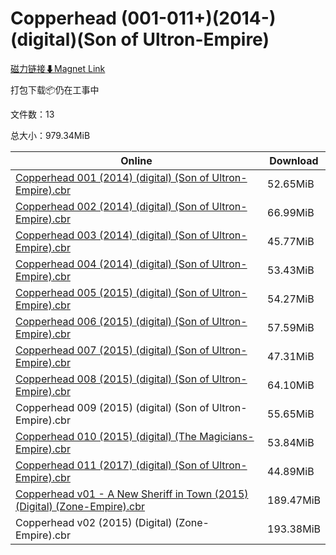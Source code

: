 # Copperhead (001-011+)(2014-)(digital)(Son of Ultron-Empire)

[磁力链接⬇Magnet Link](magnet:?xt=urn:btih:272691987b43d16d874bbe4d1c2123b98db5e07a&dn=Copperhead%20%28001-011%2B%29%282014-%29%28digital%29%28Son%20of%20Ultron-Empire%29)

打包下载📦仍在工事中

文件数：13

总大小：979.34MiB

Online | Download
--- | ---
[Copperhead 001 (2014) (digital) (Son of Ultron-Empire).cbr](https://github.com/alicewish/markdown/blob/master/comic/Copperhead-001-2014-digital-Son-of-Ultron-Empire-cbr.md) | 52.65MiB
[Copperhead 002 (2014) (digital) (Son of Ultron-Empire).cbr](https://github.com/alicewish/markdown/blob/master/comic/Copperhead-002-2014-digital-Son-of-Ultron-Empire-cbr.md) | 66.99MiB
[Copperhead 003 (2014) (digital) (Son of Ultron-Empire).cbr](https://github.com/alicewish/markdown/blob/master/comic/Copperhead-003-2014-digital-Son-of-Ultron-Empire-cbr.md) | 45.77MiB
[Copperhead 004 (2014) (digital) (Son of Ultron-Empire).cbr](https://github.com/alicewish/markdown/blob/master/comic/Copperhead-004-2014-digital-Son-of-Ultron-Empire-cbr.md) | 53.43MiB
[Copperhead 005 (2015) (digital) (Son of Ultron-Empire).cbr](https://github.com/alicewish/markdown/blob/master/comic/Copperhead-005-2015-digital-Son-of-Ultron-Empire-cbr.md) | 54.27MiB
[Copperhead 006 (2015) (digital) (Son of Ultron-Empire).cbr](https://github.com/alicewish/markdown/blob/master/comic/Copperhead-006-2015-digital-Son-of-Ultron-Empire-cbr.md) | 57.59MiB
[Copperhead 007 (2015) (digital) (Son of Ultron-Empire).cbr](https://github.com/alicewish/markdown/blob/master/comic/Copperhead-007-2015-digital-Son-of-Ultron-Empire-cbr.md) | 47.31MiB
[Copperhead 008 (2015) (digital) (Son of Ultron-Empire).cbr](https://github.com/alicewish/markdown/blob/master/comic/Copperhead-008-2015-digital-Son-of-Ultron-Empire-cbr.md) | 64.10MiB
Copperhead 009 (2015) (digital) (Son of Ultron-Empire).cbr | 55.65MiB
[Copperhead 010 (2015) (digital) (The Magicians-Empire).cbr](https://github.com/alicewish/markdown/blob/master/comic/Copperhead-010-2015-digital-Magicians-Empire-cbr.md) | 53.84MiB
[Copperhead 011 (2017) (digital) (Son of Ultron-Empire).cbr](https://github.com/alicewish/markdown/blob/master/comic/Copperhead-011-2017-digital-Son-of-Ultron-Empire-cbr.md) | 44.89MiB
[Copperhead v01 - A New Sheriff in Town (2015) (Digital) (Zone-Empire).cbr](https://github.com/alicewish/markdown/blob/master/comic/Copperhead-v01-A-New-Sheriff-in-Town-2015-Digital-Zone-Empire-cbr.md) | 189.47MiB
Copperhead v02 (2015) (Digital) (Zone-Empire).cbr | 193.38MiB